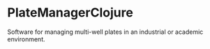 # PlateManagerClojure
Software for managing multi-well plates in an industrial or academic environment.
